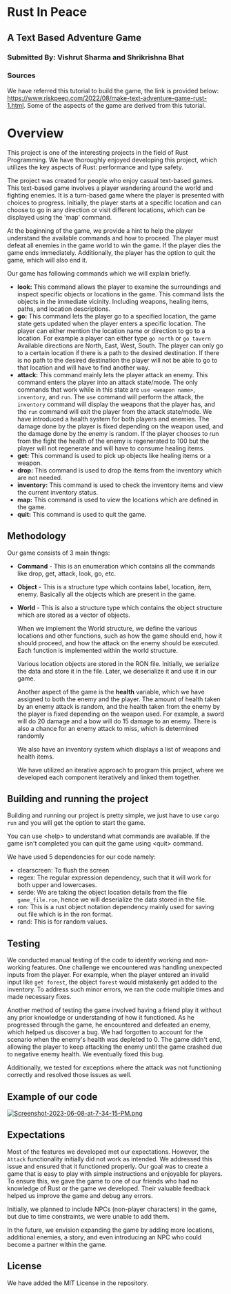 # Rust In Peace

## A Text Based Adventure Game

### Submitted By: Vishrut Sharma and Shrikrishna Bhat

### Sources

We have referred this tutorial to build the game, the link is provided below:
https://www.riskpeep.com/2022/08/make-text-adventure-game-rust-1.html.
Some of the aspects of the game are derived from this tutorial.

# Overview

This project is one of the interesting projects in the field of Rust Programming. We have thoroughly enjoyed developing this project, which utilizes the key aspects of Rust: performance and type safety.

The project was created for people who enjoy casual text-based games. This text-based game involves a player wandering around the world and fighting enemies. It is a turn-based game where the player is presented with choices to progress. Initially, the player starts at a specific location and can choose to go in any direction or visit different locations, which can be displayed using the 'map' command.

At the beginning of the game, we provide a hint to help the player understand the available commands and how to proceed. The player must defeat all enemies in the game world to win the game. If the player dies the game ends immediately. Additionally, the player has the option to quit the game, which will also end it.

Our game has following commands which we will explain briefly.

- **look:** This command allows the player to examine the surroundings and inspect specific objects or locations in the game.
  This command lists the objects in the immediate vicinity. Including weapons, healing items, paths, and location descriptions.
- **go:** This command lets the player go to a specified location, the game state gets updated when the player enters a specific location. The player can either mention the location name or direction to go to a location. For example a player can either type ```go north``` or ```go tavern``` Available directions are North, East, West, South. The player can only go to a certain location if there is a path to the desired destination. If there is no path to the desired destination the player will not be able to go to that location and will have to find another way.
- **attack:** This command mainly lets the player attack an enemy. This command enters the player into an attack state/mode. The only commands that work while in this state are `use <weapon name>`, `inventory`, and `run`. The `use` command will perform the attack, the `inventory` command will display the weapons that the player has, and the `run` command will exit the player from the attack state/mode. We have introduced a health system for both players and enemies. The damage done by the player is fixed depending on the weapon used, and the damage done by the enemy is random. If the player chooses to run from the fight the health of the enemy is regenerated to 100 but the player will not regenerate and will have to consume healing items.
- **get:** This command is used to pick up objects like healing items or a weapon.
- **drop:** This command is used to drop the items from the inventory which are not needed.
- **inventory:** This command is used to check the inventory items and view the current inventory status.
- **map:** This command is used to view the locations which are defined in the game.
- **quit:** This command is used to quit the game.

## Methodology

Our game consists of 3 main things:<br>

- **Command** - This is an enumeration which contains all the commands like drop, get, attack, look, go, etc.
- **Object** - This is a structure type which contains label, location, item, enemy. Basically all the objects which are present in the game.
- **World** - This is also a structure type which contains the object structure which are stored as a vector of objects.

  When we implement the World structure, we define the various locations and other functions, such as how the game should end, how it should proceed, and how the attack on the enemy should be executed. Each function is implemented within the world structure.

  Various location objects are stored in the RON file. Initially, we serialize the data and store it in the file. Later, we deserialize it and use it in our game.

  Another aspect of the game is the **health** variable, which we have assigned to both the enemy and the player. The amount of health taken by an enemy attack is random, and the health taken from the enemy by the player is fixed depending on the weapon used. For example, a sword will do 20 damage and a bow will do 15 damage to an enemy. There is also a chance for an enemy attack to miss, which is determined randomly

  We also have an inventory system which displays a list of weapons and health items.

  We have utilized an iterative approach to program this project, where we developed each component iteratively and linked them together.

## Building and running the project

Building and running our project is pretty simple, we just have to use `cargo run` and you will get the option to start the game.

You can use \<help\> to understand what commands are available. If the game isn't completed you can quit the game using \<quit\> command.

We have used 5 dependencies for our code namely:

- clearscreen: To flush the screen
- regex: The regular expression dependency, such that it will work for both upper and lowercases.
- serde: We are taking the object location details from the file `game_file.ron`, hence we will deserialize the data stored in the file.
- ron: This is a rust object notation dependency mainly used for saving out file which is in the ron format.
- rand: This is for random values.

## Testing

We conducted manual testing of the code to identify working and non-working features. One challenge we encountered was handling unexpected inputs from the player. For example, when the player entered an invalid input like ```get forest```, the object `forest` would mistakenly get added to the inventory. To address such minor errors, we ran the code multiple times and made necessary fixes.

Another method of testing the game involved having a friend play it without any prior knowledge or understanding of how it functioned. As he progressed through the game, he encountered and defeated an enemy, which helped us discover a bug. We had forgotten to account for the scenario when the enemy's health was depleted to 0. The game didn't end, allowing the player to keep attacking the enemy until the game crashed due to negative enemy health. We eventually fixed this bug.

Additionally, we tested for exceptions where the attack was not functioning correctly and resolved those issues as well.

## Example of our code

[![Screenshot-2023-06-08-at-7-34-15-PM.png](https://i.postimg.cc/Gtgf3mhY/Screenshot-2023-06-08-at-7-34-15-PM.png)](https://postimg.cc/YLgRbkFq)

## Expectations

Most of the features we developed met our expectations. However, the `Attack` functionality initially did not work as intended. We addressed this issue and ensured that it functioned properly. Our goal was to create a game that is easy to play with simple instructions and enjoyable for players. To ensure this, we gave the game to one of our friends who had no knowledge of Rust or the game we developed. Their valuable feedback helped us improve the game and debug any errors.

Initially, we planned to include NPCs (non-player characters) in the game, but due to time constraints, we were unable to add them.

In the future, we envision expanding the game by adding more locations, additional enemies, a story, and even introducing an NPC who could become a partner within the game.

## License

We have added the MIT License in the repository.
